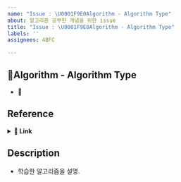 ```yaml
---
name: "Issue : \U0001F9E0Algorithm - Algorithm Type"
about: 알고리즘 공부한 개념을 위한 issue
title: "Issue : \U0001F9E0Algorithm - Algorithm Type"
labels: ''
assignees: 4BFC

---
```


## 🧠Algorithm - Algorithm Type
- 🧠

## Reference
<details>
      <summary><b>🔗 Link</b></summary>
      🔗 [알고리즘 이름](https://# "알고리즘 이름/종류")
</details>

## Description
- 학습한 알고리즘을 설명.

